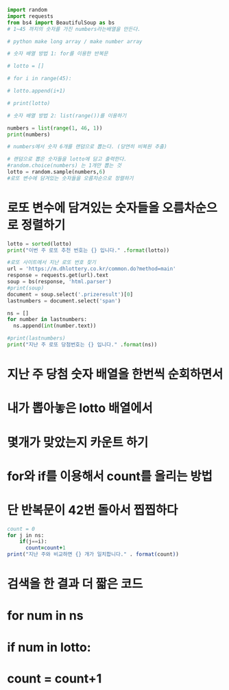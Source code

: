```python
import random
import requests
from bs4 import BeautifulSoup as bs
# 1~45 까지의 숫자를 가진 numbers라는배열을 만든다.

# python make long array / make number array

# 숫자 배열 방법 1: for를 이용한 반복문

# lotto = []

# for i in range(45):

# lotto.append(i+1)

# print(lotto)

# 숫자 배열 방법 2: list(range())를 이용하기

numbers = list(range(1, 46, 1))
print(numbers)

# numbers에서 숫자 6개를 랜덤으로 뽑는다. (당연히 비복원 추출)

# 랜덤으로 뽑은 숫자들을 lotto에 담고 출력한다.
#random.choice(numbers) 는 1개만 뽑는 것
lotto = random.sample(numbers,6)
#로또 변수에 담겨있는 숫자들을 오름차순으로 정렬하기
```



# 


# 로또 변수에 담겨있는 숫자들을 오름차순으로 정렬하기
```python
lotto = sorted(lotto)
print("이번 주 로또 추천 번호는 {} 입니다." .format(lotto))

#로또 사이트에서 지난 로또 번호 찾기
url = 'https://m.dhlottery.co.kr/common.do?method=main'
response = requests.get(url).text
soup = bs(response, 'html.parser')
#print(soup)
document = soup.select('.prizeresult')[0]
lastnumbers = document.select('span')

ns = []
for number in lastnumbers:
  ns.append(int(number.text))

#print(lastnumbers)
print("지난 주 로또 당첨번호는 {} 입니다." .format(ns))
```





# 지난 주 당첨 숫자 배열을 한번씩 순회하면서
# 내가 뽑아놓은 lotto 배열에서
# 몇개가 맞았는지 카운트 하기
# for와 if를 이용해서 count를 올리는 방법
# 단 반복문이 42번 돌아서 찝찝하다
```for i in lotto:
count = 0
for j in ns:
    if(j==i):
      count=count+1
print("지난 주와 비교하면 {} 개가 일치합니다." . format(count))
```



# 검색을 한 결과 더 짧은 코드
# for num in ns
#   if num in lotto:
#     count = count+1